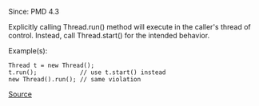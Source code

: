 Since: PMD 4.3

Explicitly calling Thread.run() method will execute in the caller's thread of control.  Instead, call Thread.start() for the intended behavior.

Example(s):
```
Thread t = new Thread();
t.run();            // use t.start() instead
new Thread().run(); // same violation
```

[Source](https://pmd.github.io/pmd-5.5.4/pmd-java/rules/java/basic.html#DontCallThreadRun)
